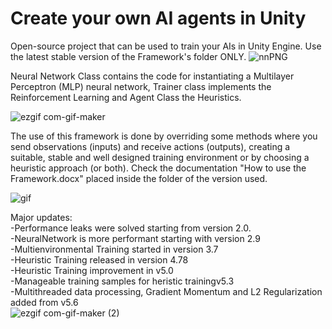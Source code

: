 # Create your own AI agents in Unity
Open-source project that can be used to train your AIs in Unity Engine.
Use the latest stable version of the Framework's folder ONLY.
![nnPNG](https://user-images.githubusercontent.com/67599940/187903725-1f0fa9e6-9b85-49fd-819b-4c453c0d2265.png)

Neural Network Class contains the code for instantiating a Multilayer Perceptron (MLP) neural network, Trainer class implements the Reinforcement Learning and Agent Class the Heuristics.

![ezgif com-gif-maker](https://user-images.githubusercontent.com/67599940/201483556-f6e4a5d7-a246-429b-b2cf-284d2c667bc8.gif)


The use of this framework is done by overriding some methods where you send observations (inputs) and receive actions (outputs), creating a suitable, stable and well designed training environment or by choosing a heuristic approach (or both). Check the documentation "How to use the Framework.docx" placed inside the folder of the version used.<br />

![gif](cars.gif)

Major updates:<br />
-Performance leaks were solved starting from version 2.0.<br />
-NeuralNetwork is more performant starting with version 2.9<br />
-Multienvironmental Training started in version 3.7<br />
-Heuristic Training released in version 4.78<br />
-Heuristic Training improvement in v5.0<br />
-Manageable training samples for heristic trainingv5.3<br />
-Multithreaded data processing, Gradient Momentum and L2 Regularization added from v5.6<br />
![ezgif com-gif-maker (2)](https://user-images.githubusercontent.com/67599940/198324173-212796c6-a9e8-4917-8525-19d882b281da.gif)
